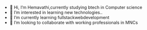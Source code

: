 - 👋 Hi, I’m Hemavathi,currently studying btech in Computer science 
- 👀 I’m interested in learning new technologies..
- 🌱 I’m currently learning fullstackwebdevelopment
- 💞️ I’m looking to collaborate with working professionals in MNCs

  

<!---
Hemavathi025/Hemavathi025 is a ✨ special ✨ repository because its `README.md` (this file) appears on your GitHub profile.
You can click the Preview link to take a look at your changes.
--->
